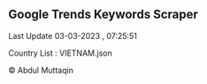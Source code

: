 

## Google Trends Keywords Scraper 
 
Last Update 03-03-2023 , 07:25:51

Country List :
VIETNAM.json



© Abdul Muttaqin 
